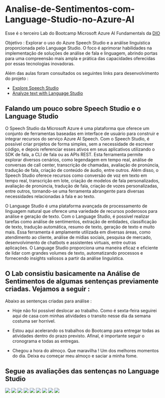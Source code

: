 # Analise-de-Sentimentos-com-Language-Studio-no-Azure-AI

Esse é o terceiro Lab do Bootcamp Microsoft Azure AI Fundamentals da [DIO](https://www.dio.me/)

Objetivo : Explorar o uso do Azure Speech Studio e a análise linguística proporcionada pelo Language Studio.
           O foco é  aprimorar  habilidades na implementação de soluções de análise de fala e linguagem, abrindo portas para uma compreensão mais ampla e prática das capacidades 
           oferecidas por essas tecnologias inovadoras.

Além das aulas foram consultados os seguintes links  para desenvolvimento do projeto :

  * [Explore Speech Studio](https://microsoftlearning.github.io/mslearn-ai-fundamentals/Instructions/Labs/09-speech.html)
  * [Analyze text with Language Studio](https://microsoftlearning.github.io/mslearn-ai-fundamentals/Instructions/Labs/06-text-analysis.html)
           



## Falando um pouco sobre Speech Studio e o Language Studio

O Speech Studio da Microsoft Azure é uma plataforma que oferece um conjunto de ferramentas baseadas em interface de usuário para construir e integrar recursos do serviço Azure AI Speech. Com o Speech Studio, é possível criar projetos de forma simples, sem a necessidade de escrever código, e depois referenciar esses ativos em seus aplicativos utilizando o SDK de fala, a CLI de fala ou as APIs REST. Esta ferramenta permite explorar diversos cenários, como legendagem em tempo real, análise de conversas de call center, transcrição de chamadas, avaliação de pronúncia, tradução de fala, criação de conteúdo de áudio, entre outros. Além disso, o Speech Studio oferece recursos como conversão de voz em texto em tempo real, transcrição em lote, criação de modelos de fala personalizados, avaliação de pronúncia, tradução de fala, criação de vozes personalizadas, entre outros, tornando-se uma ferramenta abrangente para diversas necessidades relacionadas à fala e ao texto.


O Language Studio é uma plataforma avançada de processamento de linguagem natural que oferece uma variedade de recursos poderosos para análise e geração de texto. Com o Language Studio, é possível realizar tarefas como análise de sentimentos, extração de entidades, classificação de texto, tradução automática, resumo de texto, geração de texto e muito mais. Essa ferramenta é amplamente utilizada em diversas áreas, como atendimento ao cliente, análise de mídias sociais, pesquisa de mercado, desenvolvimento de chatbots e assistentes virtuais, entre outras aplicações. O Language Studio proporciona uma maneira eficaz e eficiente de lidar com grandes volumes de texto, automatizando processos e fornecendo insights valiosos a partir da análise linguística.


## O Lab consistiu basicamente na Análise de Sentimentos de algumas sentenças previamente criadas. Vejamos a seguir : 

   Abaixo as sentenças criadas para análise :

   * Hoje não foi possível deslocar ao trabalho. Como é sexta-feira seguirei aqui de casa com minhas atividades o transito nesse dia da semana costuma ser horrivel. 

 * Estou aqui acelerando os trabalhos do Bootcamp para entregar todas as atividades dentro do prazo previsto. Afinal, é importante seguir o cronograma e todas as entregas.

 * Chegou a hora do almoço. Que maravilha ! Um dos melhores momentos do dia.
    Deixa eu começar meu almoço e saciar a minha fome.



## Segue as avaliações das sentenças no Language Studio 


<img src="Imagem_sentenca1.png">


<img src="Resultado_Imagem_sentenca.png">

<img src="Imagem_sentenca2.png">


<img src="Bootcamp.png">

<img src="Saida1Bootcamp.png">

<img src="Saida2Bootcamp.png">

<img src="Inputs/Almoco.png">

<img src="Inputs/AlmocoSaida.png">

<img src="AlmocoSaida1.png">





           
